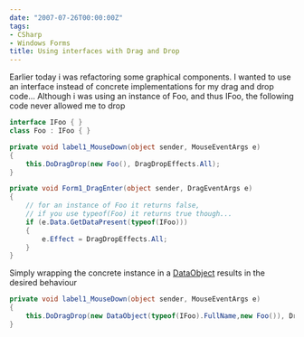 ```yaml
---
date: "2007-07-26T00:00:00Z"
tags:
- CSharp
- Windows Forms
title: Using interfaces with Drag and Drop
---
```

Earlier today i was refactoring some graphical components. I wanted to use an interface instead of concrete implementations for my drag and drop code... Although i was using an instance of Foo, and thus IFoo, the following code never allowed me to drop

```csharp
interface IFoo { }
class Foo : IFoo { }

private void label1_MouseDown(object sender, MouseEventArgs e)
{
	this.DoDragDrop(new Foo(), DragDropEffects.All);
}

private void Form1_DragEnter(object sender, DragEventArgs e)
{
	// for an instance of Foo it returns false,
	// if you use typeof(Foo) it returns true though...
	if (e.Data.GetDataPresent(typeof(IFoo)))
	{
		e.Effect = DragDropEffects.All;
	}
}
```

Simply wrapping the concrete instance in a [DataObject](http://msdn2.microsoft.com/en-us/library/system.windows.forms.dataobject(VS.80).aspx) results in the desired behaviour

```csharp
private void label1_MouseDown(object sender, MouseEventArgs e)
{
	this.DoDragDrop(new DataObject(typeof(IFoo).FullName,new Foo()), DragDropEffects.All);
}
```
